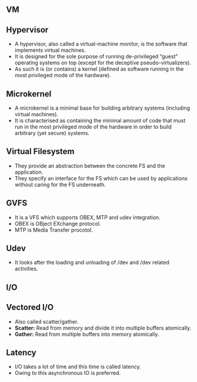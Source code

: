 VM
--

## Hypervisor

- A hypervisor, also called a virtual-machine monitor, is the software that implements virtual machines.
- It is designed for the sole purpose of running de-privileged “guest” operating systems on top (except for the deceptive pseudo-virtualizers).
- As such it is (or contains) a kernel (defined as software running in the most privileged mode of the hardware).

## Microkernel

- A microkernel is a minimal base for building arbitrary systems (including virtual machines).
- It is characterised as containing the minimal amount of code that must run in the most privileged mode of the hardware in order to build arbitrary (yet secure) systems.

Virtual Filesystem
------------------

- They provide an abstraction between the concrete FS and the application.
- They specify an interface for the FS which can be used by applications without caring for the FS underneath.

## GVFS

- It is a VFS which supports OBEX, MTP and udev integration.
- OBEX is OBject EXchange protocol.
- MTP is Media Transfer procotol.

## Udev

- It looks after the loading and unloading of /dev and /dev related activities.

I/O
----

## Vectored I/O

- Also called scatter/gather.
- **Scatter:** Read from memory and divide it into multiple buffers atomically.
- **Gather:** Read from multiple buffers into memory atomically.

## Latency

- I/O takes a lot of time and this time is called latency.
- Owing to this asynchronous IO is preferred.
